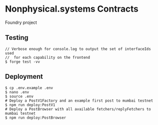 # Nonphysical.systems Contracts

Foundry project

## Testing

```
// Verbose enough for console.log to output the set of interfaceIds used
//  for each capability on the frontend
$ forge test -vv
```

## Deployment

```
$ cp .env.example .env
$ nano .env
$ source .env
# Deploy a PostV1Factory and an example first post to mumbai testnet
$ npm run deploy:PostV1
# Deploy a PostBrowser with all available fetchers/replyFetchers to mumbai testnet
$ npm run deploy:PostBrowser
```
